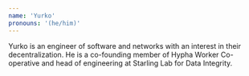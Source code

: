 ```yaml
---
name: 'Yurko'
pronouns: '(he/him)'
---
```

Yurko is an engineer of software and networks with an interest in their decentralization. He is a co-founding member of Hypha Worker Co-operative and head of engineering at Starling Lab for Data Integrity.
      